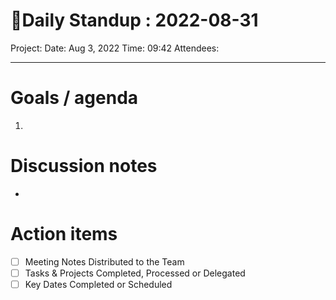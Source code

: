 
# 🌱Daily Standup : 2022-08-31
Project:
Date: Aug 3, 2022
Time: 09:42
Attendees:

---

# Goals / agenda
1. 

# Discussion notes
- 

# Action items
- [ ] Meeting Notes Distributed to the Team
- [ ] Tasks & Projects Completed, Processed or Delegated
- [ ] Key Dates Completed or Scheduled